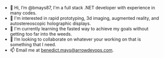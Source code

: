 - 👋 Hi, I’m @bmays87, I'm a full stack .NET developer with experience in many codes.
- 👀 I'm interested in rapid prototyping, 3d imaging, augmented reality, and autostereoscopic holographic displays.
- 🌱 I'm currently learning the fasted way to achieve my goals without getting too far into the weeds.
- 💞️ I’m looking to collaborate on whatever your working on that is something that I need.
- 📫 Email me at benedict.mays@arrowdevops.com.  

<!---
bmays87/bmays87 is a ✨ special ✨ repository because its `README.md` (this file) appears on your GitHub profile.
You can click the Preview link to take a look at your changes.
--->

